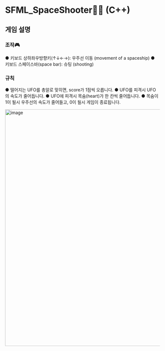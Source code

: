 # SFML_SpaceShooter🚀🚀 (C++)

## 게임 설명

### 조작🎮
● 키보드 상하좌우방향키(↑↓←→): 우주선 이동 (movement of a spaceship)
● 키보드 스페이스바(space bar): 슈팅 (shooting)

### 규칙
● 떨어지는 UFO를 총알로 맞히면, score가 1점씩 오릅니다.
● UFO를 피격시 UFO의 속도가 줄어듭니다.
● UFO에 피격시 목숨(heart)가 한 칸씩 줄어듭니다.
● 목숨이 1이 될시 우주선의 속도가 줄어들고, 0이 될시 게임이 종료됩니다.


<img width="767" alt="image" src="https://github.com/ChangjaeHan/SFML_SpaceShooter/assets/83817116/600a1c6a-3a0f-4af3-aab3-fb47207bff5f">

